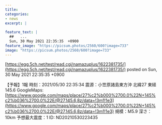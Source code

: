 ```yaml
---
title:   
categories:
- news
excerpt: |
  
feature_text: |
  ##   ...
  Sun, 30 May 2021 22:35:35  +0900
feature_image: "https://picsum.photos/2560/600?image=733"
image: "https://picsum.photos/2560/600?image=733"
---
```


[https://egg.5ch.net/test/read.cgi/namazuplus/1622381735/](https://egg.5ch.net/test/read.cgi/namazuplus/1622381735/)
posted on Sun, 30 May 2021 22:35:35  +0900

<!--more-->

【予報】1報 時刻：2021/05/30 22:35:34 震源：小笠原諸島東方沖 北緯27 東経145.6 GoogleMaps: [https://www.google.com/maps/place/27%c2%b000%2700.0%22N+145%c2%b036%2700.0%22E/@27,145.6,8z/data=!3m1!1e3](https://www.google.com/maps/place/27%c2%b000%2700.0%22N+145%c2%b036%2700.0%22E/@27,145.6,8z/data=!3m1!1e3) 規模：M5.9 深さ：10km 予想最大震度：1 ID: ND20210530223435
